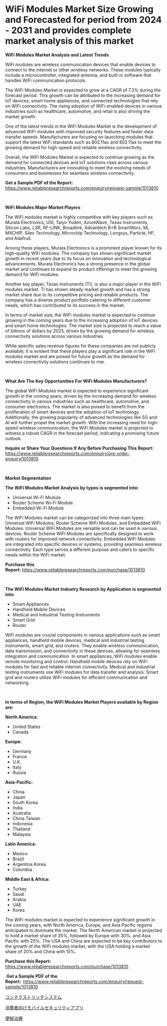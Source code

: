 <p><h1>WiFi Modules Market Size Growing and Forecasted for period from 2024 - 2031 and provides complete market analysis of this market</h1></p><p><strong>WiFi Modules Market Analysis and Latest Trends</strong></p>
<p><p>WiFi modules are wireless communication devices that enable devices to connect to the internet or other wireless networks. These modules typically include a microcontroller, integrated antenna, and built-in software that handles WiFi communication protocols.</p><p>The WiFi Modules Market is expected to grow at a CAGR of 7.3% during the forecast period. This growth can be attributed to the increasing demand for IoT devices, smart home appliances, and connected technologies that rely on WiFi connectivity. The rising adoption of WiFi-enabled devices in various industries such as healthcare, automotive, and retail is also driving the market growth.</p><p>One of the latest trends in the WiFi Modules Market is the development of advanced WiFi modules with improved security features and faster data transfer speeds. Manufacturers are focusing on launching modules that support the latest WiFi standards such as 802.11ac and 802.11ax to meet the growing demand for high-speed and reliable wireless connectivity.</p><p>Overall, the WiFi Modules Market is expected to continue growing as the demand for connected devices and IoT solutions rises across various industries. Manufacturers are innovating to meet the evolving needs of consumers and businesses for seamless wireless connectivity.</p></p>
<p><strong>Get a Sample PDF of the Report:&nbsp;</strong> <a href="https://www.reliableresearchreports.com/enquiry/request-sample/1013810">https://www.reliableresearchreports.com/enquiry/request-sample/1013810</a></p>
<p>&nbsp;</p>
<p><strong>WiFi Modules Major Market Players</strong></p>
<p><p>The WiFi modules market is highly competitive with key players such as Murata Electronics, USI, Taiyo Yuden, AzureWave, Texas Instruments, Silicon Labs, LSR, RF-LINK, Broadlink, Advantech B+B SmartWorx, Mi, MXCHIP, Silex Technology, Microchip Technology, Longsys, Particle, HF, and Adafruit. </p><p>Among these players, Murata Electronics is a prominent player known for its high-quality WiFi modules. The company has shown significant market growth in recent years due to its focus on innovation and technological advancements. Murata Electronics has a strong presence in the global market and continues to expand its product offerings to meet the growing demand for WiFi modules.</p><p>Another key player, Texas Instruments (TI), is also a major player in the WiFi modules market. TI has shown steady market growth and has a strong market share due to its competitive pricing and reliable products. The company has a diverse product portfolio catering to different customer needs, which has contributed to its success in the market.</p><p>In terms of market size, the WiFi modules market is expected to continue growing in the coming years due to the increasing adoption of IoT devices and smart home technologies. The market size is projected to reach a value of billions of dollars by 2025, driven by the growing demand for wireless connectivity solutions across various industries.</p><p>While specific sales revenue figures for these companies are not publicly available, it is evident that these players play a significant role in the WiFi modules market and are poised for future growth as the demand for wireless connectivity solutions continues to rise.</p></p>
<p>&nbsp;</p>
<p><strong>What Are The Key Opportunities For WiFi Modules Manufacturers?</strong></p>
<p><p>The global WiFi Modules market is expected to experience significant growth in the coming years, driven by the increasing demand for wireless connectivity in various industries such as healthcare, automotive, and consumer electronics. The market is also poised to benefit from the proliferation of smart devices and the adoption of IoT technology. Additionally, the growing popularity of advanced technologies like 5G and AI will further propel the market growth. With the increasing need for high-speed wireless communication, the WiFi Modules market is projected to witness a robust CAGR in the forecast period, indicating a promising future outlook.</p></p>
<p><strong>Inquire or Share Your Questions If Any Before Purchasing This Report:</strong> <a href="https://www.reliableresearchreports.com/enquiry/pre-order-enquiry/1013810">https://www.reliableresearchreports.com/enquiry/pre-order-enquiry/1013810</a></p>
<p>&nbsp;</p>
<p><strong>Market Segmentation</strong></p>
<p><strong>The WiFi Modules Market Analysis by types is segmented into:</strong></p>
<p><ul><li>Universal Wi-Fi Module</li><li>Router Scheme Wi-Fi Module</li><li>Embedded Wi-Fi Module</li></ul></p>
<p><p>The WiFi Modules market can be categorized into three main types: Universal WiFi Modules, Router Scheme WiFi Modules, and Embedded WiFi Modules. Universal WiFi Modules are versatile and can be used in various devices. Router Scheme WiFi Modules are specifically designed to work with routers for improved network connectivity. Embedded WiFi Modules are integrated into specific devices or systems, providing seamless wireless connectivity. Each type serves a different purpose and caters to specific needs within the WiFi market.</p></p>
<p><strong>Purchase this Report:&nbsp;</strong><a href="https://www.reliableresearchreports.com/purchase/1013810">https://www.reliableresearchreports.com/purchase/1013810</a></p>
<p>&nbsp;</p>
<p><strong>The WiFi Modules Market Industry Research by Application is segmented into:</strong></p>
<p><ul><li>Smart Appliances</li><li>Handheld Mobile Devices</li><li>Medical and Industrial Testing Instruments</li><li>Smart Grid</li><li>Router</li></ul></p>
<p><p>WiFi modules are crucial components in various applications such as smart appliances, handheld mobile devices, medical and industrial testing instruments, smart grid, and routers. They enable wireless communication, data transmission, and connectivity in these devices, allowing for seamless integration and communication. In smart appliances, WiFi modules enable remote monitoring and control. Handheld mobile devices rely on WiFi modules for fast and reliable internet connectivity. Medical and industrial testing instruments use WiFi modules for data transfer and analysis. Smart grid and routers utilize WiFi modules for efficient communication and networking.</p></p>
<p>&nbsp;</p>
<p><strong>In terms of Region, the WiFi Modules Market Players available by Region are:</strong></p>
<p>
    <p> <strong> North America: </strong>
        <ul>
            <li>United States</li>
            <li>Canada</li>
        </ul>
        </p> 
    <p> <strong> Europe: </strong>
        <ul>
            <li>Germany</li>
            <li>France</li>
            <li>U.K.</li>
            <li>Italy</li>
            <li>Russia</li>
        </ul>
        </p> 
    <p> <strong> Asia-Pacific: </strong>
        <ul>
            <li>China</li>
            <li>Japan</li>
            <li>South Korea</li>
            <li>India</li>
            <li>Australia</li>
            <li>China Taiwan</li>
            <li>Indonesia</li>
            <li>Thailand</li>
            <li>Malaysia</li>
        </ul>
        </p> 
    <p> <strong> Latin America: </strong>
        <ul>
            <li>Mexico</li>
            <li>Brazil</li>
            <li>Argentina Korea</li>
            <li>Colombia</li>
        </ul>
        </p> 
    <p> <strong> Middle East & Africa: </strong>
        <ul>
            <li>Turkey</li>
            <li>Saudi</li>
            <li>Arabia</li>
            <li>UAE</li>
            <li>Korea</li>
        </ul>
    </p>
    </p>
<p><p>The WiFi modules market is expected to experience significant growth in the coming years, with North America, Europe, and Asia Pacific regions anticipated to dominate the market. The North American market is projected to hold a market share of 35%, followed by Europe with 30%, and Asia Pacific with 25%. The USA and China are expected to be key contributors to the growth of the WiFi modules market, with the USA holding a market share of 20% and China with 15%.</p></p>
<p><strong>Purchase this Report: </strong><a href="https://www.reliableresearchreports.com/purchase/1013810">https://www.reliableresearchreports.com/purchase/1013810</a></p>
<p>&nbsp;<strong>Get a Sample PDF of the Report:&nbsp;&nbsp;</strong><a href="https://www.reliableresearchreports.com/enquiry/request-sample/1013810">https://www.reliableresearchreports.com/enquiry/request-sample/1013810</a></p>
<p><strong></strong></p>
<p><p><a href="https://github.com/nxboeu02965442/Market-Research-Report-List-1/blob/main/70269718330.md">コンテクストリッチシステム</a></p><p><a href="https://github.com/SantosDicki04/Market-Research-Report-List-1/blob/main/25783428329.md">消費者向けモバイルセキュリティアプリ</a></p><p><a href="https://github.com/moulafa/Market-Research-Report-List-1/blob/main/71794508328.md">便秘治療</a></p></p>